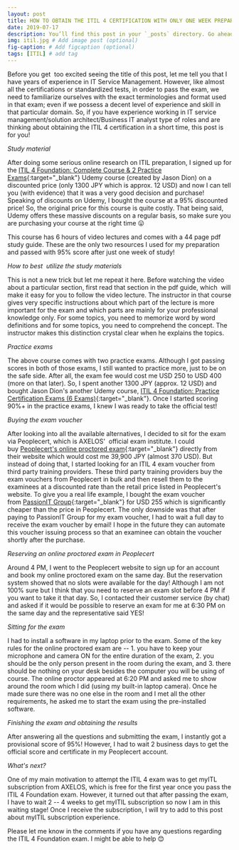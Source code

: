 ```yaml
---
layout: post
title: HOW TO OBTAIN THE ITIL 4 CERTIFICATION WITH ONLY ONE WEEK PREPARATION AND A LOW COST INVESTMENT
date: 2019-07-17 
description: You’ll find this post in your `_posts` directory. Go ahead and edit it and re-build the site to see your changes. # Add post description (optional)
img: itil.jpg # Add image post (optional)
fig-caption: # Add figcaption (optional)
tags: [ITIL] # add tag
---
```

Before you get  too excited seeing the title of this post, let me tell you that I have years of experience in IT Service Management. However, like almost all the certifications or standardized tests, in order to pass the exam, we need to familiarize ourselves with the exact terminologies and format used in that exam; even if we possess a decent level of experience and skill in that particular domain. So, if you have experience working in IT service management/solution architect/Business IT analyst type of roles and are thinking about obtaining the ITIL 4 certification in a short time, this post is for you!

*Study material*

After doing some serious online research on ITIL preparation, I signed up for the [ITIL 4 Foundation: Complete Course & 2 Practice Exams](https://www.udemy.com/itil4-foundation/){:target="_blank"} Udemy course (created by Jason Dion) on a discounted price (only 1300 JPY which is approx. 12 USD) and now I can tell you (with evidence) that it was a very good decision and purchase! Speaking of discounts on Udemy, I bought the course at a 95% discounted price! So, the original price for this course is quite costly. That being said, Udemy offers these massive discounts on a regular basis, so make sure you are purchasing your course at the right time 😛

This course has 6 hours of video lectures and comes with a 44 page pdf study guide. These are the only two resources I used for my preparation and passed with 95% score after just one week of study!

*How to best  utilize the study materials*

This is not a new trick but let me repeat it here. Before watching the video about a particular section, first read that section in the pdf guide, which  will make it easy for you to follow the video lecture. The instructor in that course gives very specific instructions about which part of the lecture is more important for the exam and which parts are mainly for your professional knowledge only. For some topics, you need to memorize word by word definitions and for some topics, you need to comprehend the concept. The instructor makes this distinction crystal clear when he explains the topics.

*Practice exams*

The above course comes with two practice exams. Although I got passing scores in both of those exams, I still wanted to practice more, just to be on the safe side. After all, the exam fee would cost me USD 250 to USD 400 (more on that later). So, I spent another 1300 JPY (approx. 12 USD) and bought Jason Dion's another Udemy course, [ITIL 4 Foundation: Practice Certification Exams (6 Exams)](https://www.udemy.com/itil-4-foundation-exam/){:target="_blank"}. Once I started scoring 90%+ in the practice exams, I knew I was ready to take the official test!

*Buying the exam voucher*

After looking into all the available alternatives, I decided to sit for the exam via Peoplecert, which is AXELOS'  official exam institute. I could buy [Peoplecert's online proctored exam](https://www.peoplecert.org/jp/browse-certifications/it-governance-and-service-management/ITIL-1/itil-4-foundation-2565){:target="_blank"} directly from their website which would cost me 39,900 JPY (almost 370 USD). But instead of doing that, I started looking for an ITIL 4 exam voucher from third party training providers. These third party training providers buy the exam vouchers from Peoplecert in bulk and then resell them to the examinees at a discounted rate than the retail price listed in Peoplecert's website. To give you a real life example, I bought the exam voucher from [PassionIT Group](https://www.passionitgroup.com/product/itil4-foundation-exam-voucher/){:target="_blank"} for USD 255 which is significantly cheaper than the price in Peoplecert. The only downside was that after paying to PassionIT Group for my exam voucher, I had to wait a full day to receive the exam voucher by email! I hope in the future they can automate this voucher issuing process so that an examinee can obtain the voucher shortly after the purchase.

*Reserving an online proctored exam in Peoplecert*

Around 4 PM, I went to the Peoplecert website to sign up for an account and book my online proctored exam on the same day. But the reservation system showed that no slots were available for the day! Although I am not 100% sure but I think that you need to reserve an exam slot before 4 PM if you want to take it that day. So, I contacted their customer service (by chat) and asked if it would be possible to reserve an exam for me at 6:30 PM on the same day and the representative said YES!

*Sitting for the exam*

I had to install a software in my laptop prior to the exam. Some of the key rules for the online proctored exam are -- 1. you have to keep your microphone and camera ON for the entire duration of the exam, 2. you should be the only person present in the room during the exam, and 3. there should be nothing on your desk besides the computer you will be using of course. The online proctor appeared at 6:20 PM and asked me to show around the room which I did (using my built-in laptop camera). Once he made sure there was no one else in the room and I met all the other requirements, he asked me to start the exam using the pre-installed software.

*Finishing the exam and obtaining the results*

After answering all the questions and submitting the exam, I instantly got a provisional score of 95%! However, I had to wait 2 business days to get the official score and certificate in my Peoplecert account.

*What's next?*

One of my main motivation to attempt the ITIL 4 exam was to get myITL subscription from AXELOS, which is free for the first year once you pass the ITIL 4 Foundation exam. However, it turned out that after passing the exam, I have to wait 2 -- 4 weeks to get myITIL subscription so now I am in this waiting stage! Once I receive the subscription, I will try to add to this post about myITIL subscription experience.

Please let me know in the comments if you have any questions regarding the ITIL 4 Foundation exam. I might be able to help 😊


